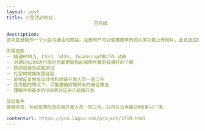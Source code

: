 ```yaml
---                
layout: post       
title: 小型活动网站
                                已完成
           
description: 
该项目是制作一个小型沟通活动网站，注册用户可以使用简单的照片库功能上传照片。此自适应网站需要能够支持台式机，平板电脑和移动设备。最初概念不需要超过15页。

所需技能
－ 精通HTML5, CSS3, SASS, JavaScript和CSS 动画
－ 对通过AJAX进行部分页面更新和前端照片裁剪有很好的了解
－ 跨浏览器测试和调试
－ 扎实的前端发展经验
－ 能够反复地与设计师和后端开发人员一同工作
－ 在可能的情况下，尽量遵循前端开发的最佳做法
－ 理解并将基本的SEO原则应用于前端开发

加分条件
能够坐班，与创意团队及后端开发人员一同工作。公司在马当路SOHO复兴广场。
     
contenturl: https://pro.lagou.com/project/3719.html      
---                 
```

